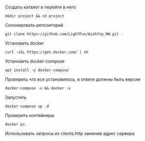 Создать каталог и перейти в него
```
mkdir project && cd project
```
Склонировать репозиторий
```
git clone https://github.com/Ligh7Fun/Aiohttp_HW.git .
```


Установить docker
```
curl -sSL https://get.docker.com/ | sh
```
Установить docker-compose
```
apt install -y docker-compose
```

Проверить что все установилось, в ответе должны быть версии
```
docker-compose -v && docker -v
```

Запустить
```
docker-compose up -d
```
Проверить контейнеры
```
docker ps
```
Использовать запросы из clients.http заменив адрес сервера